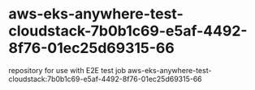 # aws-eks-anywhere-test-cloudstack-7b0b1c69-e5af-4492-8f76-01ec25d69315-66
repository for use with E2E test job aws-eks-anywhere-test-cloudstack:7b0b1c69-e5af-4492-8f76-01ec25d69315-66
